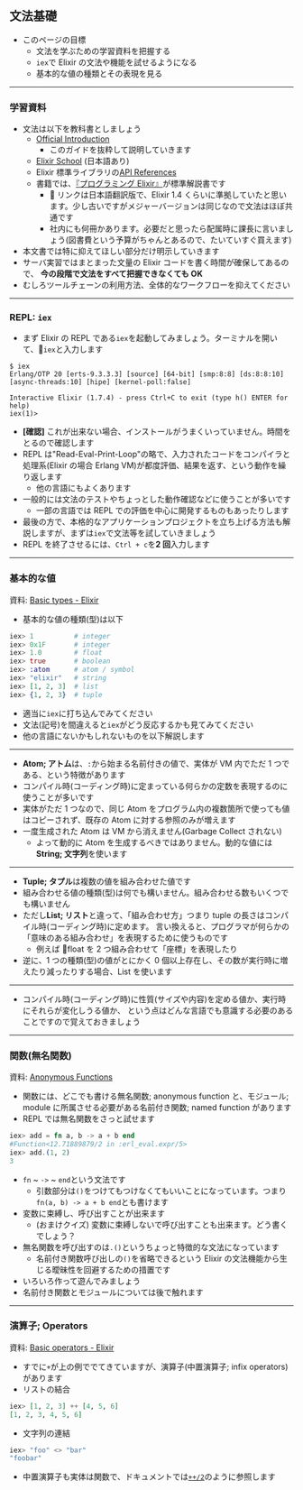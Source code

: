 ## 文法基礎

- このページの目標
  - 文法を学ぶための学習資料を把握する
  - `iex`で Elixir の文法や機能を試せるようになる
  - 基本的な値の種類とその表現を見る

---

### 学習資料

- 文法は以下を教科書としましょう
  - [Official Introduction](https://elixir-lang.org/getting-started/introduction.html)
    - このガイドを抜粋して説明していきます
  - [Elixir School](https://elixirschool.com/ja/lessons/basics/basics/) (日本語あり)
  - Elixir 標準ライブラリの[API References](https://hexdocs.pm/elixir/api-reference.html)
  - 書籍では、[『プログラミング Elixir』](https://www.amazon.co.jp/dp/B01KFCXP04)が標準解説書です
    -  リンクは日本語翻訳版で、Elixir 1.4 くらいに準拠していたと思います。少し古いですがメジャーバージョンは同じなので文法はほぼ共通です
    - 社内にも何冊かあります。必要だと思ったら配属時に課長に言いましょう(図書費という予算がちゃんとあるので、たいていすぐ買えます)
- 本文書では特に抑えてほしい部分だけ明示していきます
- サーバ実習ではまとまった文量の Elixir コードを書く時間が確保してあるので、
  **今の段階で文法をすべて把握できなくても OK**
- むしろツールチェーンの利用方法、全体的なワークフローを抑えてください

---

### REPL: `iex`

- まず Elixir の REPL である`iex`を起動してみましょう。ターミナルを開いて、`iex`と入力します

```
$ iex
Erlang/OTP 20 [erts-9.3.3.3] [source] [64-bit] [smp:8:8] [ds:8:8:10] [async-threads:10] [hipe] [kernel-poll:false]

Interactive Elixir (1.7.4) - press Ctrl+C to exit (type h() ENTER for help)
iex(1)>
```

- **[確認]** これが出来ない場合、インストールがうまくいっていません。時間をとるので確認します
- REPL は"Read-Eval-Print-Loop"の略で、入力されたコードをコンパイラと処理系(Elixir の場合 Erlang VM)が都度評価、結果を返す、という動作を繰り返します
  - 他の言語にもよくあります
- 一般的には文法のテストやちょっとした動作確認などに使うことが多いです
  - 一部の言語では REPL での評価を中心に開発するものもあったりします
- 最後の方で、本格的なアプリケーションプロジェクトを立ち上げる方法も解説しますが、まずは`iex`で文法等を試していきましょう
- REPL を終了させるには、`Ctrl + c`を**2 回**入力します

---

### 基本的な値

資料: [Basic types - Elixir](https://elixir-lang.org/getting-started/basic-types.html)

- 基本的な値の種類(型)は以下

```elixir
iex> 1          # integer
iex> 0x1F       # integer
iex> 1.0        # float
iex> true       # boolean
iex> :atom      # atom / symbol
iex> "elixir"   # string
iex> [1, 2, 3]  # list
iex> {1, 2, 3}  # tuple
```

- 適当に`iex`に打ち込んでみてください
- 文法(記号)を間違えると`iex`がどう反応するかも見てみてください
- 他の言語にないかもしれないものを以下解説します

---

- **Atom; アトム**は、`:`から始まる名前付きの値で、実体が VM 内でただ 1 つである、という特徴があります
- コンパイル時(コーディング時)に定まっている何らかの定数を表現するのに使うことが多いです
- 実体がただ 1 つなので、同じ Atom をプログラム内の複数箇所で使っても値はコピーされず、既存の Atom に対する参照のみが増えます
- 一度生成された Atom は VM から消えません(Garbage Collect されない)
  - よって動的に Atom を生成するべきではありません。動的な値には **String; 文字列**を使います

---

- **Tuple; タプル**は複数の値を組み合わせた値です
- 組み合わせる値の種類(型)は何でも構いません。組み合わせる数もいくつでも構いません
- ただし**List; リスト**と違って、「組み合わせ方」つまり tuple の長さはコンパイル時(コーディング時)に定めます。
  言い換えると、プログラマが何らかの「意味のある組み合わせ」を表現するために使うものです
  - 例えば float を 2 つ組み合わせて「座標」を表現したり
- 逆に、1 つの種類(型)の値がとにかく 0 個以上存在し、その数が実行時に増えたり減ったりする場合、List を使います

---

- コンパイル時(コーディング時)に性質(サイズや内容)を定める値か、実行時にそれらが変化しうる値か、
  という点はどんな言語でも意識する必要のあることですので覚えておきましょう

---

### 関数(無名関数)

資料: [Anonymous Functions](https://elixir-lang.org/getting-started/basic-types.html#anonymous-functions)

- 関数には、どこでも書ける無名関数; anonymous function と、モジュール; module に所属させる必要がある名前付き関数; named function があります
- REPL では無名関数をさっと試せます

```elixir
iex> add = fn a, b -> a + b end
#Function<12.71889879/2 in :erl_eval.expr/5>
iex> add.(1, 2)
3
```

- `fn` ~ `->` ~ `end`という文法です
  - 引数部分は`()`をつけてもつけなくてもいいことになっています。つまり`fn(a, b) -> a + b end`とも書けます
- 変数に束縛し、呼び出すことが出来ます
  - (おまけクイズ) 変数に束縛しないで呼び出すことも出来ます。どう書くでしょう？
- 無名関数を呼び出すのは`.()`というちょっと特徴的な文法になっています
  - 名前付き関数呼び出しの`()`を省略できるという Elixir の文法機能から生じる曖昧性を回避するための措置です
- いろいろ作って遊んでみましょう
- 名前付き関数とモジュールについては後で触れます

---

### 演算子; Operators

資料: [Basic operators - Elixir](https://elixir-lang.org/getting-started/basic-operators.html)

- すでに`+`が上の例ででてきていますが、演算子(中置演算子; infix operators)があります
- リストの結合

```elixir
iex> [1, 2, 3] ++ [4, 5, 6]
[1, 2, 3, 4, 5, 6]
```

- 文字列の連結

```elixir
iex> "foo" <> "bar"
"foobar"
```

- 中置演算子も実体は関数で、ドキュメントでは[`++/2`](https://hexdocs.pm/elixir/Kernel.html#++/2)のように参照します
